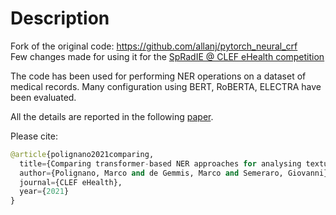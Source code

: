 # Description
Fork of the original code: https://github.com/allanj/pytorch_neural_crf <br>
Few changes made for using it for the [SpRadIE @ CLEF eHealth competition](https://sites.google.com/view/spradie-2020)

The code has been used for performing NER operations on a dataset of medical records. Many configuration using BERT, RoBERTA, ELECTRA have been evaluated.

All the details are reported in the following [paper](shorturl.at/ahowK).

Please cite:

```python
@article{polignano2021comparing,
  title={Comparing transformer-based NER approaches for analysing textual medical diagnoses},
  author={Polignano, Marco and de Gemmis, Marco and Semeraro, Giovanni},
  journal={CLEF eHealth},
  year={2021}
}
```

